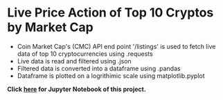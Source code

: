 # Live Price Action of Top 10 Cryptos by Market Cap 
- Coin Market Cap's (CMC) API end point '/listings' is used to fetch live data of top 10 cryptocurrencies using .requests
- Live data is read and filtered using .json
- Filtered data is converted into a dataframe using .pandas
- Dataframe is plotted on a logrithimic scale using matplotlib.pyplot

**Click [here](https://nbviewer.org/github/hussam95/Portfolio/blob/bfc44f7e0330b84877f05059030addea9ddbc55a/Top%2010%20Crypto%20Live%20Price%20Action%20CMC%20API.ipynb) for Jupyter Notebook of this project.**
